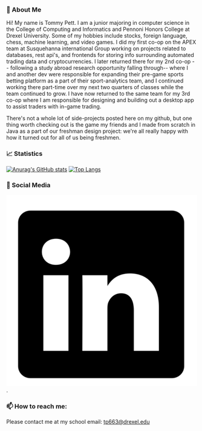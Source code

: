 ### 👋 About Me 

Hi! My name is Tommy Pett. I am a junior majoring in computer science in the College of Computing and Informatics and Pennoni Honors College at Drexel University. Some of my hobbies include stocks, foreign language, chess, machine learning, and video games. I did my first co-op on the APEX team at Susquehanna international Group working on projects related to databases, rest api's, and frontends for storing info surrounding automated trading data and cryptocurrencies. I later returned there for my 2nd co-op -- following a study abroad research opportunity falling through-- where I and another dev were responsible for expanding their pre-game sports betting platform as a part of their sport-analytics team, and I continued working there part-time over my next two quarters of classes while the team continued to grow. I have now returned to the same team for my 3rd co-op where I am responsible for designing and building out a desktop app to assist traders with in-game trading.

There's not a whole lot of side-projects posted here on my github, but one thing worth checking out is the game my friends and I made from scratch in Java as a part of our freshman design project: we're all really happy with how it turned out for all of us being freshmen.

<!--
**pettta/pettta** is a ✨ _special_ ✨ repository because its `README.md` (this file) appears on your GitHub profile.

Here are some ideas to get you started:

- 🔭 I’m currently working on ...
- 🌱 I’m currently learning ...
- 👯 I’m looking to collaborate on ...
- 🤔 I’m looking for help with ...
- 💬 Ask me about ...
- 📫 How to reach me: ...
- 😄 Pronouns: ...
- ⚡ Fun fact: ...
-->
### &#128200; Statistics 
[![Anurag's GitHub stats](https://github-readme-stats.vercel.app/api?username=pettta&show_icons=true&theme=radical)](https://github.com/anuraghazra/github-readme-stats)
[![Top Langs](https://github-readme-stats.vercel.app/api/top-langs/?username=pettta&layout=compact&theme=radical)](https://github.com/anuraghazra/github-readme-stats)



### 🔗 Social Media 
<!-- Actual text -->
[![LinkedIn][1.2]][1].
<!-- Icons -->
[1.2]: https://raw.githubusercontent.com/pettta/pettta/master/LinkedInLogo.png (LinkedIn icon without padding)
<!-- Links to your social media accounts -->
[1]: https://www.linkedin.com/in/tommy-pett-946293209

### 📫 How to reach me:
Please contact me at my school email: tp663@drexel.edu
